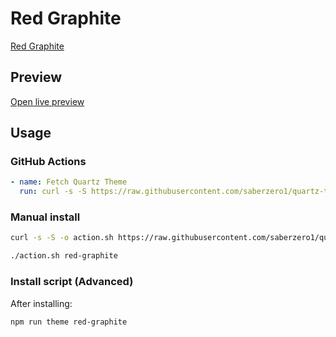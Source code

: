 # Red Graphite

[Red Graphite](https://github.com/seanwcom/Red-Graphite-for-Obsidian)

## Preview

[Open live preview](https://quartz-themes.github.io/red-graphite/)

## Usage

### GitHub Actions

```yaml
- name: Fetch Quartz Theme
  run: curl -s -S https://raw.githubusercontent.com/saberzero1/quartz-themes/master/action.sh | bash -s -- red-graphite
```

### Manual install

```bash
curl -s -S -o action.sh https://raw.githubusercontent.com/saberzero1/quartz-themes/master/action.sh

./action.sh red-graphite
```

### Install script (Advanced)

After installing:

```bash
npm run theme red-graphite
```
